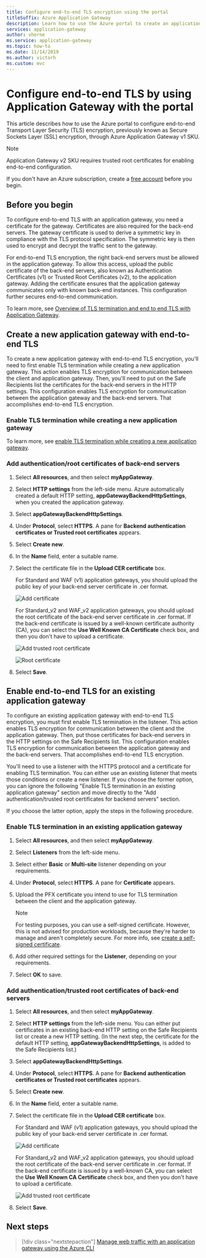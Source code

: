 ```yaml
---
title: Configure end-to-end TLS encryption using the portal
titleSuffix: Azure Application Gateway
description: Learn how to use the Azure portal to create an application gateway with end-to-end TLS encryption.
services: application-gateway
author: vhorne
ms.service: application-gateway
ms.topic: how-to
ms.date: 11/14/2019
ms.author: victorh
ms.custom: mvc
---
```


# Configure end-to-end TLS by using Application Gateway with the portal

This article describes how to use the Azure portal to configure end-to-end Transport Layer Security (TLS) encryption, previously known as Secure Sockets Layer (SSL) encryption, through Azure Application Gateway v1 SKU.

> [!NOTE]
> Application Gateway v2 SKU requires trusted root certificates for enabling end-to-end configuration.

If you don't have an Azure subscription, create a [free account](https://azure.microsoft.com/free/?WT.mc_id=A261C142F) before you begin.

## Before you begin

To configure end-to-end TLS with an application gateway, you need a certificate for the gateway. Certificates are also required for the back-end servers. The gateway certificate is used to derive a symmetric key in compliance with the TLS protocol specification. The symmetric key is then used to encrypt and decrypt the traffic sent to the gateway. 

For end-to-end TLS encryption, the right back-end servers must be allowed in the application gateway. To allow this access, upload the public certificate of the back-end servers, also known as Authentication Certificates (v1) or Trusted Root Certificates (v2), to the application gateway. Adding the certificate ensures that the application gateway communicates only with known back-end instances. This configuration further secures end-to-end communication.

To learn more, see [Overview of TLS termination and end to end TLS with Application Gateway](./ssl-overview.md).

## Create a new application gateway with end-to-end TLS

To create a new application gateway with end-to-end TLS encryption, you'll need to first enable TLS termination while creating a new application gateway. This action enables TLS encryption for communication between the client and application gateway. Then, you'll need to put on the Safe Recipients list the certificates for the back-end servers in the HTTP settings. This configuration enables TLS encryption for communication between the application gateway and the back-end servers. That accomplishes end-to-end TLS encryption.

### Enable TLS termination while creating a new application gateway

To learn more, see [enable TLS termination while creating a new application gateway](./create-ssl-portal.md).

### Add authentication/root certificates of back-end servers

1. Select **All resources**, and then select **myAppGateway**.

2. Select **HTTP settings** from the left-side menu. Azure automatically created a default HTTP setting, **appGatewayBackendHttpSettings**, when you created the application gateway. 

3. Select **appGatewayBackendHttpSettings**.

4. Under **Protocol**, select **HTTPS**. A pane for **Backend authentication certificates or Trusted root certificates** appears.

5. Select **Create new**.

6. In the **Name** field, enter a suitable name.

7. Select the certificate file in the **Upload CER certificate** box.

   For Standard and WAF (v1) application gateways, you should upload the public key of your back-end server certificate in .cer format.

   ![Add certificate](./media/end-to-end-ssl-portal/addcert.png)

   For Standard_v2 and WAF_v2 application gateways, you should upload the root certificate of the back-end server certificate in .cer format. If the back-end certificate is issued by a well-known certificate authority (CA), you can select the **Use Well Known CA Certificate** check box, and then you don't have to upload a certificate.

   ![Add trusted root certificate](./media/end-to-end-ssl-portal/trustedrootcert-portal.png)

   ![Root certificate](./media/end-to-end-ssl-portal/trustedrootcert.png)

8. Select **Save**.

## Enable end-to-end TLS for an existing application gateway

To configure an existing application gateway with end-to-end TLS encryption, you must first enable TLS termination in the listener. This action enables TLS encryption for communication between the client and the application gateway. Then, put those certificates for back-end servers in the HTTP settings on the Safe Recipients list. This configuration enables TLS encryption for communication between the application gateway and the back-end servers. That accomplishes end-to-end TLS encryption.

You'll need to use a listener with the HTTPS protocol and a certificate for enabling TLS termination. You can either use an existing listener that meets those conditions or create a new listener. If you choose the former option, you can ignore the following "Enable TLS termination in an existing application gateway" section and move directly to the "Add authentication/trusted root certificates for backend servers" section.

If you choose the latter option, apply the steps in the following procedure.
### Enable TLS termination in an existing application gateway

1. Select **All resources**, and then select **myAppGateway**.

2. Select **Listeners** from the left-side menu.

3. Select either **Basic** or **Multi-site** listener depending on your requirements.

4. Under **Protocol**, select **HTTPS**. A pane for **Certificate** appears.

5. Upload the PFX certificate you intend to use for TLS termination between the client and the application gateway.

   > [!NOTE]
   > For testing purposes, you can use a self-signed certificate. However, this is not advised for production workloads, because they're harder to manage and aren't completely secure. For more info, see [create a self-signed certificate](./create-ssl-portal.md#create-a-self-signed-certificate).

6. Add other required settings for the **Listener**, depending on your requirements.

7. Select **OK** to save.

### Add authentication/trusted root certificates of back-end servers

1. Select **All resources**, and then select **myAppGateway**.

2. Select **HTTP settings** from the left-side menu. You can either put certificates in an existing back-end HTTP setting on the Safe Recipients list or create a new HTTP setting. (In the next step, the certificate for the default HTTP setting, **appGatewayBackendHttpSettings**, is added to the Safe Recipients list.)

3. Select **appGatewayBackendHttpSettings**.

4. Under **Protocol**, select **HTTPS**. A pane for **Backend authentication certificates or Trusted root certificates** appears. 

5. Select **Create new**.

6. In the **Name** field, enter a suitable name.

7. Select the certificate file in the **Upload CER certificate** box.

   For Standard and WAF (v1) application gateways, you should upload the public key of your back-end server certificate in .cer format.

   ![Add certificate](./media/end-to-end-ssl-portal/addcert.png)

   For Standard_v2 and WAF_v2 application gateways, you should upload the root certificate of the back-end server certificate in .cer format. If the back-end certificate is issued by a well-known CA, you can select the **Use Well Known CA Certificate** check box, and then you don't have to upload a certificate.

   ![Add trusted root certificate](./media/end-to-end-ssl-portal/trustedrootcert-portal.png)

8. Select **Save**.

## Next steps

> [!div class="nextstepaction"]
> [Manage web traffic with an application gateway using the Azure CLI](./tutorial-manage-web-traffic-cli.md)